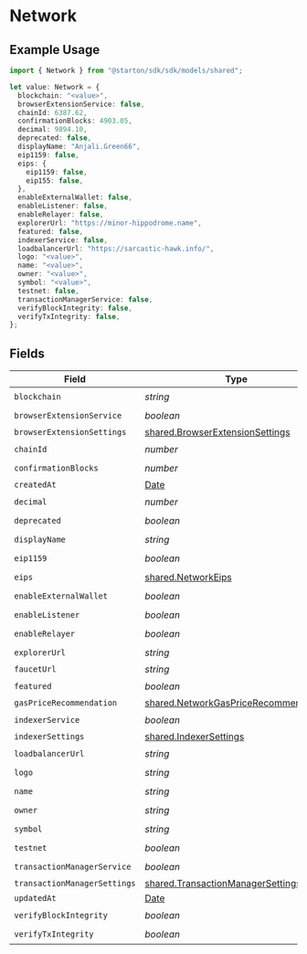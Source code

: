 # Network

## Example Usage

```typescript
import { Network } from "@starton/sdk/sdk/models/shared";

let value: Network = {
  blockchain: "<value>",
  browserExtensionService: false,
  chainId: 6387.62,
  confirmationBlocks: 4903.05,
  decimal: 9894.10,
  deprecated: false,
  displayName: "Anjali.Green66",
  eip1159: false,
  eips: {
    eip1159: false,
    eip155: false,
  },
  enableExternalWallet: false,
  enableListener: false,
  enableRelayer: false,
  explorerUrl: "https://minor-hippodrome.name",
  featured: false,
  indexerService: false,
  loadbalancerUrl: "https://sarcastic-hawk.info/",
  logo: "<value>",
  name: "<value>",
  owner: "<value>",
  symbol: "<value>",
  testnet: false,
  transactionManagerService: false,
  verifyBlockIntegrity: false,
  verifyTxIntegrity: false,
};
```

## Fields

| Field                                                                                               | Type                                                                                                | Required                                                                                            | Description                                                                                         |
| --------------------------------------------------------------------------------------------------- | --------------------------------------------------------------------------------------------------- | --------------------------------------------------------------------------------------------------- | --------------------------------------------------------------------------------------------------- |
| `blockchain`                                                                                        | *string*                                                                                            | :heavy_check_mark:                                                                                  | N/A                                                                                                 |
| `browserExtensionService`                                                                           | *boolean*                                                                                           | :heavy_check_mark:                                                                                  | N/A                                                                                                 |
| `browserExtensionSettings`                                                                          | [shared.BrowserExtensionSettings](../../../sdk/models/shared/browserextensionsettings.md)           | :heavy_minus_sign:                                                                                  | N/A                                                                                                 |
| `chainId`                                                                                           | *number*                                                                                            | :heavy_check_mark:                                                                                  | N/A                                                                                                 |
| `confirmationBlocks`                                                                                | *number*                                                                                            | :heavy_check_mark:                                                                                  | N/A                                                                                                 |
| `createdAt`                                                                                         | [Date](https://developer.mozilla.org/en-US/docs/Web/JavaScript/Reference/Global_Objects/Date)       | :heavy_minus_sign:                                                                                  | N/A                                                                                                 |
| `decimal`                                                                                           | *number*                                                                                            | :heavy_check_mark:                                                                                  | N/A                                                                                                 |
| `deprecated`                                                                                        | *boolean*                                                                                           | :heavy_check_mark:                                                                                  | N/A                                                                                                 |
| `displayName`                                                                                       | *string*                                                                                            | :heavy_check_mark:                                                                                  | N/A                                                                                                 |
| `eip1159`                                                                                           | *boolean*                                                                                           | :heavy_check_mark:                                                                                  | N/A                                                                                                 |
| `eips`                                                                                              | [shared.NetworkEips](../../../sdk/models/shared/networkeips.md)                                     | :heavy_check_mark:                                                                                  | N/A                                                                                                 |
| `enableExternalWallet`                                                                              | *boolean*                                                                                           | :heavy_check_mark:                                                                                  | N/A                                                                                                 |
| `enableListener`                                                                                    | *boolean*                                                                                           | :heavy_check_mark:                                                                                  | N/A                                                                                                 |
| `enableRelayer`                                                                                     | *boolean*                                                                                           | :heavy_check_mark:                                                                                  | N/A                                                                                                 |
| `explorerUrl`                                                                                       | *string*                                                                                            | :heavy_check_mark:                                                                                  | N/A                                                                                                 |
| `faucetUrl`                                                                                         | *string*                                                                                            | :heavy_minus_sign:                                                                                  | N/A                                                                                                 |
| `featured`                                                                                          | *boolean*                                                                                           | :heavy_check_mark:                                                                                  | N/A                                                                                                 |
| `gasPriceRecommendation`                                                                            | [shared.NetworkGasPriceRecommendation](../../../sdk/models/shared/networkgaspricerecommendation.md) | :heavy_minus_sign:                                                                                  | N/A                                                                                                 |
| `indexerService`                                                                                    | *boolean*                                                                                           | :heavy_check_mark:                                                                                  | N/A                                                                                                 |
| `indexerSettings`                                                                                   | [shared.IndexerSettings](../../../sdk/models/shared/indexersettings.md)                             | :heavy_minus_sign:                                                                                  | N/A                                                                                                 |
| `loadbalancerUrl`                                                                                   | *string*                                                                                            | :heavy_check_mark:                                                                                  | N/A                                                                                                 |
| `logo`                                                                                              | *string*                                                                                            | :heavy_check_mark:                                                                                  | N/A                                                                                                 |
| `name`                                                                                              | *string*                                                                                            | :heavy_check_mark:                                                                                  | N/A                                                                                                 |
| `owner`                                                                                             | *string*                                                                                            | :heavy_check_mark:                                                                                  | N/A                                                                                                 |
| `symbol`                                                                                            | *string*                                                                                            | :heavy_check_mark:                                                                                  | N/A                                                                                                 |
| `testnet`                                                                                           | *boolean*                                                                                           | :heavy_check_mark:                                                                                  | N/A                                                                                                 |
| `transactionManagerService`                                                                         | *boolean*                                                                                           | :heavy_check_mark:                                                                                  | N/A                                                                                                 |
| `transactionManagerSettings`                                                                        | [shared.TransactionManagerSettings](../../../sdk/models/shared/transactionmanagersettings.md)       | :heavy_minus_sign:                                                                                  | N/A                                                                                                 |
| `updatedAt`                                                                                         | [Date](https://developer.mozilla.org/en-US/docs/Web/JavaScript/Reference/Global_Objects/Date)       | :heavy_minus_sign:                                                                                  | N/A                                                                                                 |
| `verifyBlockIntegrity`                                                                              | *boolean*                                                                                           | :heavy_check_mark:                                                                                  | N/A                                                                                                 |
| `verifyTxIntegrity`                                                                                 | *boolean*                                                                                           | :heavy_check_mark:                                                                                  | N/A                                                                                                 |